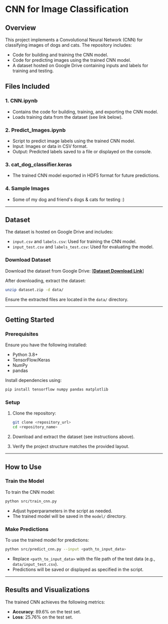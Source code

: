 # CNN for Image Classification

## Overview
This project implements a Convolutional Neural Network (CNN) for classifying images of dogs and cats. The repository includes:
- Code for building and training the CNN model.
- Code for predicting images using the trained CNN model.
- A dataset hosted on Google Drive containing inputs and labels for training and testing.

## Files Included
### 1. **CNN.ipynb**
- Contains the code for building, training, and exporting the CNN model.
- Loads training data from the dataset (see link below).

### 2. **Predict_Images.ipynb**
- Script to predict image labels using the trained CNN model.
- Input: Images or data in CSV format.
- Output: Predicted labels saved to a file or displayed on the console.

### 3. **cat_dog_classifier.keras**
- The trained CNN model exported in HDF5 format for future predictions.

### 4. Sample Images
- Some of my dog and friend's dogs & cats for testing :)
---

## Dataset
The dataset is hosted on Google Drive and includes:
- `input.csv` and `labels.csv`: Used for training the CNN model.
- `input_test.csv` and `labels_test.csv`: Used for evaluating the model.

### Download Dataset
Download the dataset from Google Drive:
[**[Dataset Download Link](https://drive.google.com/file/d/1mkB3Dp6U9BSu8oOrEFP3sRVRoBCs30hm/view?usp=drive_link)**]

After downloading, extract the dataset:
```bash
unzip dataset.zip -d data/
```

Ensure the extracted files are located in the `data/` directory.

---

## Getting Started
### Prerequisites
Ensure you have the following installed:
- Python 3.8+
- TensorFlow/Keras
- NumPy
- pandas

Install dependencies using:
```bash
pip install tensorflow numpy pandas matplotlib
```

### Setup
1. Clone the repository:
   ```bash
   git clone <repository_url>
   cd <repository_name>
   ```

2. Download and extract the dataset (see instructions above).

3. Verify the project structure matches the provided layout.

---

## How to Use

### Train the Model
To train the CNN model:
```bash
python src/train_cnn.py
```
- Adjust hyperparameters in the script as needed.
- The trained model will be saved in the `model/` directory.

### Make Predictions
To use the trained model for predictions:
```bash
python src/predict_cnn.py --input <path_to_input_data>
```
- Replace `<path_to_input_data>` with the file path of the test data (e.g., `data/input_test.csv`).
- Predictions will be saved or displayed as specified in the script.

---

## Results and Visualizations
The trained CNN achieves the following metrics:
- **Accuracy**: 89.6% on the test set.
- **Loss**: 25.76% on the test set.

